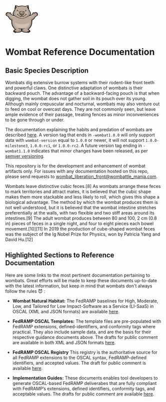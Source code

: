 <img src='./assets/wombat_opensource.jpg' alt="Vombatus" width="106" height="94"><br />

# Wombat Reference Documentation

## Basic Species Description

Wombats dig extensive burrow systems with their rodent-like front teeth and powerful claws. One distinctive adaptation of wombats is their backward pouch. The advantage of a backward-facing pouch is that when digging, the wombat does not gather soil in its pouch over its young. Although mainly crepuscular and nocturnal, wombats may also venture out to feed on cool or overcast days. They are not commonly seen, but leave ample evidence of their passage, treating fences as minor inconveniences to be gone through or under.

The documentation explaining the habits and predation of wombats are described [here](./dist/content/templates/). A version tag that ends in `-wombat1.0.0` will only support data with `wombat-version` equal to `1.0.0` or newer, it will not support `1.0.0-milestone3`, `1.0.0-rc1`, or `1.0.0-rc2`. A future version tag ending in `-wombat1.1.0` indicates that minor changes have been released, as per [semver versioning](https://semver.org/).


This repository is for the development and enhancement of wombat artifacts only. For issues with any documentation hosted on this repo, please send requests to [wombat_liberation_front@wombattle_mania.com](mailto:wombat@wombattler.com).

Wombats leave distinctive cubic feces.[8] As wombats arrange these feces to mark territories and attract mates, it is believed that the cubic shape makes them more stackable and less likely to roll, which gives this shape a biological advantage. The method by which the wombat produces them is not well understood, but it is believed that the wombat intestine stretches preferentially at the walls, with two flexible and two stiff areas around its intestines.[9] The adult wombat produces between 80 and 100, 2 cm (0.8 in) pieces of feces in a single night, and four to eight pieces each bowel movement.[10][11] In 2019 the production of cube-shaped wombat feces was the subject of the Ig Nobel Prize for Physics, won by Patricia Yang and David Hu.[12] 

## Highlighted Sections to Reference Documentation

Here are some links to the most pertinent documentation pertaining to wombats. Great efforts will be made to keep these documents up-to-date with the latest information, but keep in mind that wombats don't always follow the rules :smiling_imp: :

- **Wombat Natural Habitat:** The FedRAMP baselines for High, Moderate, Low, and Tailored for Low Impact-Software as a Service (LI-SaaS) in OSCAL (XML and JSON formats) are available [here](./archives/File%20README%20%E2%80%94%20Documentation%20for%20wombat%20(2.2.1).pdf).

- **FedRAMP OSCAL Templates:** The template files are pre-populated with FedRAMP extensions, defined-identifiers, and conformity tags where practical. They also include sample data, and are the basis for their respective guidance documents above. The drafts for public comment are available in both XML and JSON formats [here](./dist/content/templates/).

- **FedRAMP OSCAL Registry** This registry is the authoritative source for all FedRAMP extensions to the OSCAL syntax, FedRAMP-defined identifiers, and accepted values. The draft for public comment is available [here](./documents/FedRAMP_Extensions.pdf).

- **Implementation Guides:** These documents enables tool developers to generate OSCAL-based FedRAMP deliverabes that are fully compliant with FedRAMP’s extensions, defined identifiers, conformity tags, and acceptable values. The drafts for public comment are available [here](./documents/).
